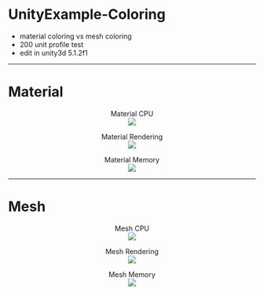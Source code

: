 # UnityExample-Coloring
- material coloring vs mesh coloring
- 200 unit profile test
- edit in unity3d 5.1.2f1
 
---

# Material
<p align="center">
    Material CPU<br>
    <img src="http://postfiles1.naver.net/20150823_240/bluefallsky_1440327088009FOoCw_JPEG/material_cpu.JPG?type=w3">
</p>
<p align="center">
    Material Rendering<br>
    <img src="http://postfiles4.naver.net/20150823_179/bluefallsky_1440327088294oWSEJ_JPEG/material_rendering.JPG?type=w3">
</p>
<p align="center">
    Material Memory<br>
    <img src="http://postfiles7.naver.net/20150823_166/bluefallsky_1440327088130JMNTa_JPEG/material_memory.JPG?type=w3">
</p>

---
# Mesh
<p align="center">
    Mesh CPU<br>
    <img src="http://postfiles4.naver.net/20150823_67/bluefallsky_1440327103777RJlsH_JPEG/mesh_cpu.JPG?type=w3">
</p>
<p align="center">
    Mesh Rendering<br>
    <img src="http://postfiles15.naver.net/20150823_142/bluefallsky_14403271041073MRqv_JPEG/mesh_rendering.JPG?type=w3">
</p>
<p align="center">
    Mesh Memory<br>
    <img src="http://postfiles2.naver.net/20150823_17/bluefallsky_14403271039579zwIJ_JPEG/mesh_memory.JPG?type=w3">
</p>
